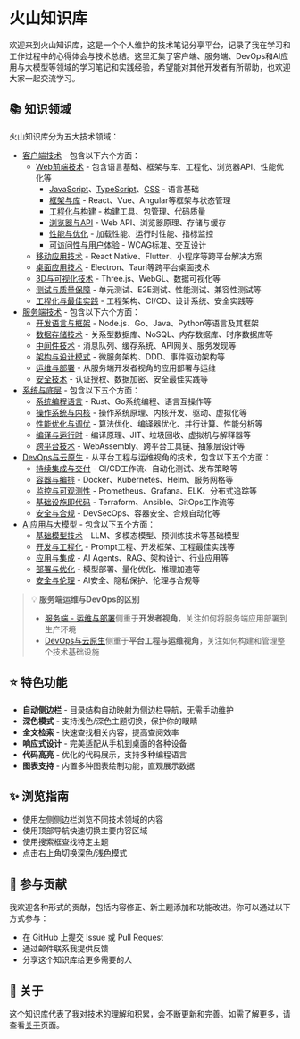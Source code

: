 # 火山知识库

欢迎来到火山知识库，这是一个个人维护的技术笔记分享平台，记录了我在学习和工作过程中的心得体会与技术总结。这里汇集了客户端、服务端、DevOps和AI应用与大模型等领域的学习笔记和实践经验，希望能对其他开发者有所帮助，也欢迎大家一起交流学习。

## 📚 知识领域

火山知识库分为五大技术领域：

- [客户端技术](/client/) - 包含以下六个方面：
  - [Web前端技术](/client/web前端技术/) - 包含语言基础、框架与库、工程化、浏览器API、性能优化等
    - [JavaScript](/client/web前端技术/javascript/)、[TypeScript](/client/web前端技术/typescript/)、[CSS](/client/web前端技术/css/) - 语言基础
    - [框架与库](/client/web前端技术/框架与库/) - React、Vue、Angular等框架与状态管理
    - [工程化与构建](/client/web前端技术/工程化与构建/) - 构建工具、包管理、代码质量
    - [浏览器与API](/client/web前端技术/浏览器与API/) - Web API、浏览器原理、存储与缓存
    - [性能与优化](/client/web前端技术/性能与优化/) - 加载性能、运行时性能、指标监控
    - [可访问性与用户体验](/client/web前端技术/可访问性与用户体验/) - WCAG标准、交互设计
  - [移动应用技术](/client/移动应用技术/) - React Native、Flutter、小程序等跨平台解决方案
  - [桌面应用技术](/client/桌面应用技术/) - Electron、Tauri等跨平台桌面技术
  - [3D与可视化技术](/client/3D与可视化技术/) - Three.js、WebGL、数据可视化等
  - [测试与质量保障](/client/测试与质量保障/) - 单元测试、E2E测试、性能测试、兼容性测试等
  - [工程化与最佳实践](/client/工程化与最佳实践/) - 工程架构、CI/CD、设计系统、安全实践等
- [服务端技术](/server/) - 包含以下六个方面：
  - [开发语言与框架](/server/开发语言与框架/) - Node.js、Go、Java、Python等语言及其框架
  - [数据存储技术](/server/数据存储技术/) - 关系型数据库、NoSQL、内存数据库、时序数据库等
  - [中间件技术](/server/中间件技术/) - 消息队列、缓存系统、API网关、服务发现等
  - [架构与设计模式](/server/架构与设计模式/) - 微服务架构、DDD、事件驱动架构等
  - [运维与部署](/server/运维与部署/) - 从服务端开发者视角的应用部署与运维
  - [安全技术](/server/安全技术/) - 认证授权、数据加密、安全最佳实践等
- [系统与底层](/systems/) - 包含以下五个方面：
  - [系统编程语言](/systems/系统编程语言/) - Rust、Go系统编程、语言互操作等
  - [操作系统与内核](/systems/操作系统与内核/) - 操作系统原理、内核开发、驱动、虚拟化等
  - [性能优化与调优](/systems/性能优化与调优/) - 算法优化、编译器优化、并行计算、性能分析等
  - [编译与运行时](/systems/编译与运行时/) - 编译原理、JIT、垃圾回收、虚拟机与解释器等
  - [跨平台技术](/systems/跨平台技术/) - WebAssembly、跨平台工具链、抽象层设计等
- [DevOps与云原生](/devops/) - 从平台工程与运维视角的技术，包含以下五个方面：
  - [持续集成与交付](/devops/持续集成与交付/) - CI/CD工作流、自动化测试、发布策略等
  - [容器与编排](/devops/容器与编排/) - Docker、Kubernetes、Helm、服务网格等
  - [监控与可观测性](/devops/监控与可观测性/) - Prometheus、Grafana、ELK、分布式追踪等
  - [基础设施即代码](/devops/基础设施即代码/) - Terraform、Ansible、GitOps工作流等
  - [安全与合规](/devops/安全与合规/) - DevSecOps、容器安全、合规自动化等
- [AI应用与大模型](/ai/) - 包含以下五个方面：
  - [基础模型技术](/ai/基础模型技术/) - LLM、多模态模型、预训练技术等基础模型
  - [开发与工程化](/ai/开发与工程化/) - Prompt工程、开发框架、工程最佳实践等
  - [应用与集成](/ai/应用与集成/) - AI Agents、RAG、架构设计、行业应用等
  - [部署与优化](/ai/部署与优化/) - 模型部署、量化优化、推理加速等
  - [安全与伦理](/ai/安全与伦理/) - AI安全、隐私保护、伦理与合规等

> 💡 **服务端运维与DevOps的区别**
> 
> - [服务端 - 运维与部署](/server/运维与部署/)侧重于**开发者视角**，关注如何将服务端应用部署到生产环境
> - [DevOps与云原生](/devops/)侧重于**平台工程与运维视角**，关注如何构建和管理整个技术基础设施

## ⭐ 特色功能

- **自动侧边栏** - 目录结构自动映射为侧边栏导航，无需手动维护
- **深色模式** - 支持浅色/深色主题切换，保护你的眼睛
- **全文检索** - 快速查找相关内容，提高查阅效率
- **响应式设计** - 完美适配从手机到桌面的各种设备
- **代码高亮** - 优化的代码展示，支持多种编程语言
- **图表支持** - 内置多种图表绘制功能，直观展示数据

## ✨ 浏览指南

- 使用左侧侧边栏浏览不同技术领域的内容
- 使用顶部导航快速切换主要内容区域
- 使用搜索框查找特定主题
- 点击右上角切换深色/浅色模式

## 🤝 参与贡献

我欢迎各种形式的贡献，包括内容修正、新主题添加和功能改进。你可以通过以下方式参与：

- 在 GitHub 上提交 Issue 或 Pull Request
- 通过邮件联系我提供反馈
- 分享这个知识库给更多需要的人

## 📖 关于

这个知识库代表了我对技术的理解和积累，会不断更新和完善。如需了解更多，请查看[关于](/about)页面。